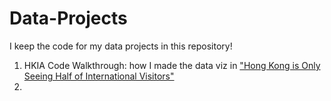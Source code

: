 # Data-Projects
I keep the code for my data projects in this repository!
1. HKIA Code Walkthrough: how I made the data viz in ["Hong Kong is Only Seeing Half of International Visitors"](https://medium.com/@rebecca.truong)
2. 
